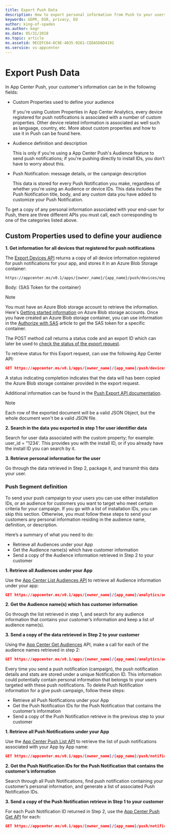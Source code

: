 ```yaml
---
title: Export Push Data 
description: How to export personal information from Push to your users
keywords: GDPR, DSR, privacy, EU
author: king-of-spades
ms.author: kegr
ms.date: 05/31/2018 
ms.topic: article 
ms.assetid: 9ECEFC64-8C9E-4035-9261-CEDA5D6D4191
ms.service: vs-appcenter
---
```


# Export Push Data

In App Center Push, your customer's information can be in the following fields:

* Custom Properties used to define your audience

    If you're using Custom Properties in App Center Analytics, every device registered for push notifications is associated with a number of custom properties. Other device related information is associated as well such as language, country, etc. More about custom properties and how to use it in Push can be found here.

* Audience definition and description

    This is only if you're using a App Center Push's Audience feature to send push notifications; if you're pushing directly to install IDs, you don’t have to worry about this.

* Push Notification: message details, or the campaign description

    This data is stored for every Push Notification you make, regardless of whether you're using an Audience or device IDs. This data includes the Push Notification title, body, and any custom data you have added to customize your Push Notification.

To get a copy of any personal information associated with your end-user for Push, there are three different APIs you must call, each corresponding to one of the categories listed above.

## Custom Properties used to define your audience

**1. Get information for all devices that registered for push notifications**

The [Export Devices API](https://openapi.appcenter.ms/#/push/Push_ExportDevices) returns a copy of all device information registered for push notifications for your app, and stores it in an Azure Blob Storage container:

```
https://appcenter.ms/v0.1/apps/{owner_name}/{app_name}/push/devices/export
```

Body: {SAS Token for the container}

> [!NOTE]
> You must have an Azure Blob storage account to retrieve the information. Here's [Getting started information](https://docs.microsoft.com/azure/storage/common/storage-quickstart-create-account) on Azure Blob storage accounts.
> Once you have created an Azure Blob storage container, you can use information in the [Authorize with SAS](https://docs.microsoft.com/azure/storage/common/storage-dotnet-shared-access-signature-part-1#example-create-a-stored-access-policy) article to get the SAS token for a specific container.

The POST method call returns a status code and an export ID which can later be used to [check the status of the export request](https://openapi.appcenter.ms/#/push/Push_ExportDevicesStatus).

To retrieve status for this Export request, can use the following App Center API:

```json
GET https://appcenter.ms/v0.1/apps/{owner_name}/{app_name}/push/devices/export/{export_id}
```

A status indicating completion indicates that the data will has been copied the Azure Blob storage container provided in the export request.

Additional information can be found in the [Push Export API documentation](https://openapi.appcenter.ms/#/push/Push_ExportDevicesStatus).

> [!NOTE]
> Each row of the exported document will be a valid JSON Object, but the whole document won't be a valid JSON file.

**2. Search in the data you exported in step 1 for user identifier data**

Search for user data associated with the custom property; for example: user_id = "1234'. This provides you with the install ID, or if you already have the install ID you can search by it.

**3. Retrieve personal information for the user**

Go through the data retrieved in Step 2, package it, and transmit this data your user.

### Push Segment definition

To send your push campaign to your users you can use either installation IDs, or an audience for customers you want to target who meet certain criteria for your campaign. If you go with a list of installation IDs, you can skip this section. Otherwise, you must follow these steps to send your customers any personal information residing in the audience name, definition, or description.

Here’s a summary of what you need to do:

* Retrieve all Audiences under your App
* Get the Audience name(s) which have customer information
* Send a copy of the Audience information retrieved in Step 2 to your customer

**1. Retrieve all Audiences under your App**

Use the [App Center List Audiences API](https://openapi.appcenter.ms/#/analytics/Analytics_ListAudiences) to retrieve all Audience information under your app:

```json
GET https://appcenter.ms/v0.1/apps/{owner_name}/{app_name}/analytics/audiences
```

**2. Get the Audience name(s) which has customer information**

Go through the list retrieved in step 1, and search for any audience information that contains your customer’s information and keep a list of audience name(s).

**3. Send a copy of the data retrieved in Step 2 to your customer**

Using the [App Center Get Audiences](https://openapi.appcenter.ms/#/analytics/Analytics_GetAudience) API, make a call for each of the audience names retrieved in step 2:

```json
GET https://appcenter.ms/v0.1/apps/{owner_name}/{app_name}/analytics/audiences/{audience_name}
```

Every time you send a push notification (campaign), the push notification details and stats are stored under a unique Notification ID. This information could potentially contain personal information that belongs to your users targeted with these push notifications. To delete Push Notification information for a give push campaign, follow these steps:

* Retrieve all Push Notifications under your App
* Get the Push Notification IDs for the Push Notification that contains the customer’s information
* Send a copy of the Push Notification retrieve in the previous step to your customer

**1. Retrieve all Push Notifications under your App**

Use the [App Center Push List API](https://openapi.appcenter.ms/#/push/Push_List) to retrieve the list of push notifications associated with your App by App name:

```json
GET https://appcenter.ms/v0.1/apps/{owner_name}/{app_name}/push/notifications
```

**2. Get the Push Notification IDs for the Push Notification that contains the customer’s information**

Search through all Push Notifications, find push notification containing your customer’s personal information, and generate a list of associated Push Notification IDs.

**3. Send a copy of the Push Notification retrieve in Step 1 to your customer**

For each Push Notification ID returned in Step 2, use the [App Center Push Get API](https://openapi.appcenter.ms/#/push/Push_Get) for each:

```json
GET https://appcenter.ms/v0.1/apps/{owner_name}/{app_name}/push/notifications/{notification_id}
```
